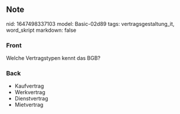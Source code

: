 ## Note
nid: 1647498337103
model: Basic-02d89
tags: vertragsgestaltung_it, word_skript
markdown: false

### Front
Welche Vertragstypen kennt das BGB?

### Back
<ul>
  <li>Kaufvertrag
  <li>Werkvertrag
  <li>Dienstvertrag
  <li>Mietvertrag
</ul>
